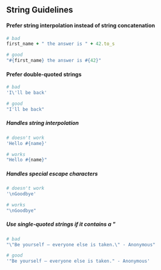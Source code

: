 ## String Guidelines


#### Prefer string interpolation instead of string concatenation

```ruby
# bad
first_name + " the answer is " + 42.to_s

# good
"#{first_name} the answer is #{42}"
```


#### Prefer double-quoted strings

```ruby
# bad
'I\'ll be back'

# good
"I'll be back"
```


##### Handles string interpolation

```ruby
# doesn't work
'Hello #{name}'

# works
"Hello #{name}"
```


##### Handles special escape characters

```ruby
# doesn't work
'\nGoodbye'

# works
"\nGoodbye"
```


##### Use single-quoted strings if it contains a "

```ruby
# bad
"\"Be yourself – everyone else is taken.\" - Anonymous"

# good
'"Be yourself – everyone else is taken." - Anonymous'
```
